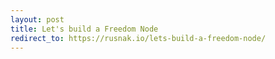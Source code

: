 ```yaml
---
layout: post
title: Let's build a Freedom Node
redirect_to: https://rusnak.io/lets-build-a-freedom-node/
---
```

